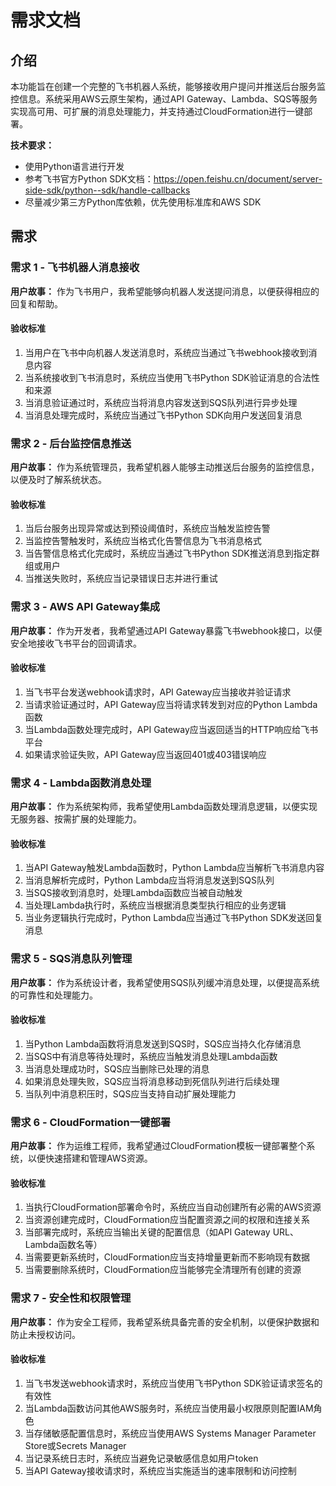 # 需求文档

## 介绍

本功能旨在创建一个完整的飞书机器人系统，能够接收用户提问并推送后台服务监控信息。系统采用AWS云原生架构，通过API Gateway、Lambda、SQS等服务实现高可用、可扩展的消息处理能力，并支持通过CloudFormation进行一键部署。

**技术要求：**
- 使用Python语言进行开发
- 参考飞书官方Python SDK文档：https://open.feishu.cn/document/server-side-sdk/python--sdk/handle-callbacks
- 尽量减少第三方Python库依赖，优先使用标准库和AWS SDK

## 需求

### 需求 1 - 飞书机器人消息接收

**用户故事：** 作为飞书用户，我希望能够向机器人发送提问消息，以便获得相应的回复和帮助。

#### 验收标准

1. 当用户在飞书中向机器人发送消息时，系统应当通过飞书webhook接收到消息内容
2. 当系统接收到飞书消息时，系统应当使用飞书Python SDK验证消息的合法性和来源
3. 当消息验证通过时，系统应当将消息内容发送到SQS队列进行异步处理
4. 当消息处理完成时，系统应当通过飞书Python SDK向用户发送回复消息

### 需求 2 - 后台监控信息推送

**用户故事：** 作为系统管理员，我希望机器人能够主动推送后台服务的监控信息，以便及时了解系统状态。

#### 验收标准

1. 当后台服务出现异常或达到预设阈值时，系统应当触发监控告警
2. 当监控告警触发时，系统应当格式化告警信息为飞书消息格式
3. 当告警信息格式化完成时，系统应当通过飞书Python SDK推送消息到指定群组或用户
4. 当推送失败时，系统应当记录错误日志并进行重试

### 需求 3 - AWS API Gateway集成

**用户故事：** 作为开发者，我希望通过API Gateway暴露飞书webhook接口，以便安全地接收飞书平台的回调请求。

#### 验收标准

1. 当飞书平台发送webhook请求时，API Gateway应当接收并验证请求
2. 当请求验证通过时，API Gateway应当将请求转发到对应的Python Lambda函数
3. 当Lambda函数处理完成时，API Gateway应当返回适当的HTTP响应给飞书平台
4. 如果请求验证失败，API Gateway应当返回401或403错误响应

### 需求 4 - Lambda函数消息处理

**用户故事：** 作为系统架构师，我希望使用Lambda函数处理消息逻辑，以便实现无服务器、按需扩展的处理能力。

#### 验收标准

1. 当API Gateway触发Lambda函数时，Python Lambda应当解析飞书消息内容
2. 当消息解析完成时，Python Lambda应当将消息发送到SQS队列
3. 当SQS接收到消息时，处理Lambda函数应当被自动触发
4. 当处理Lambda执行时，系统应当根据消息类型执行相应的业务逻辑
5. 当业务逻辑执行完成时，Python Lambda应当通过飞书Python SDK发送回复消息

### 需求 5 - SQS消息队列管理

**用户故事：** 作为系统设计者，我希望使用SQS队列缓冲消息处理，以便提高系统的可靠性和处理能力。

#### 验收标准

1. 当Python Lambda函数将消息发送到SQS时，SQS应当持久化存储消息
2. 当SQS中有消息等待处理时，系统应当触发消息处理Lambda函数
3. 当消息处理成功时，SQS应当删除已处理的消息
4. 如果消息处理失败，SQS应当将消息移动到死信队列进行后续处理
5. 当队列中消息积压时，SQS应当支持自动扩展处理能力

### 需求 6 - CloudFormation一键部署

**用户故事：** 作为运维工程师，我希望通过CloudFormation模板一键部署整个系统，以便快速搭建和管理AWS资源。

#### 验收标准

1. 当执行CloudFormation部署命令时，系统应当自动创建所有必需的AWS资源
2. 当资源创建完成时，CloudFormation应当配置资源之间的权限和连接关系
3. 当部署完成时，系统应当输出关键的配置信息（如API Gateway URL、Lambda函数名等）
4. 当需要更新系统时，CloudFormation应当支持增量更新而不影响现有数据
5. 当需要删除系统时，CloudFormation应当能够完全清理所有创建的资源

### 需求 7 - 安全性和权限管理

**用户故事：** 作为安全工程师，我希望系统具备完善的安全机制，以便保护数据和防止未授权访问。

#### 验收标准

1. 当飞书发送webhook请求时，系统应当使用飞书Python SDK验证请求签名的有效性
2. 当Lambda函数访问其他AWS服务时，系统应当使用最小权限原则配置IAM角色
3. 当存储敏感配置信息时，系统应当使用AWS Systems Manager Parameter Store或Secrets Manager
4. 当记录系统日志时，系统应当避免记录敏感信息如用户token
5. 当API Gateway接收请求时，系统应当实施适当的速率限制和访问控制